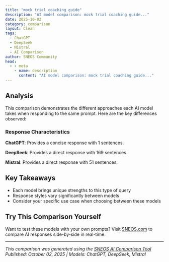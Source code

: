```yaml
---
title: "mock trial coaching guide"
description: "AI model comparison: mock trial coaching guide..."
date: 2025-10-02
category: comparison
layout: Clean
tags:
  - ChatGPT
  - DeepSeek
  - Mistral
  - AI Comparison
author: SNEOS Community
head:
  - - meta
    - name: description
      content: "AI model comparison: mock trial coaching guide..."
---
```


<ChatComparison
  title="mock trial coaching guide"
  prompt="mock trial coaching guide"
  :responses='{
    "ChatGPT": "Sure! Here&#x27;s a comprehensive guide for coaching a mock trial team, tailored for coaches who wish to mentor students effectively and prepare them for competition.\n\n### Mock Trial Coaching Guide\n\n#### 1. **Understand the Basics of Mock Trial**\n\n- **Purpose:** Mock trial simulates real courtroom procedures, allowing students to understand legal processes, develop critical thinking, public speaking, and teamwork skills.\n- **Structure:** Familiarize yourself with the basic structure of a mock trial, including opening statements, witness examinations (direct and cross), closing arguments, and the roles of witnesses, attorneys, and the judge.\n\n#### 2. **Know the Rules and Format**\n\n- **Rules of the Competition:** Ensure you have a solid understanding of the specific rules governing the competition your team will participate in, including time limits, scoring criteria, and courtroom decorum.\n- **Case Materials:** Review case materials thoroughly, including charges, evidence, witness affidavits, and any relevant laws or statutes.\n\n#### 3. **Team Organization**\n\n- **Roles:** Assign roles to each team member, including lead attorney, co-counsel, witnesses, and alternates. Rotate roles during practice to develop versatility.\n- **Team Meetings:** Schedule regular practices and meetings to discuss strategies, practice presentations, and provide feedback.\n\n#### 4. **Coaching Techniques**\n\n- **Clear Communication:** Foster an open environment. Encourage team members to ask questions and express concerns.\n- **Constructive Feedback:** Provide specific, actionable feedback after practices and performances, focusing on strengths as well as areas for improvement.\n- **Encourage Teamwork:** Promote collaboration among team members. Emphasize the importance of trust and support within the team.\n\n#### 5. **Preparation Strategies**\n\n- **Research:** Guide students in understanding legal principles, case backgrounds, and the importance of various evidence types. Encourage independent research on legal precedents and trial techniques.\n- **Practice Sessions:** Conduct thorough practice sessions that simulate the actual trial experience, including courtroom setup and decorum.\n- **Mock Trials:** Host mock trials among team members or with other teams to practice and refine skills.\n\n#### 6. **Witness Preparation**\n\n- **Witness Roles:** Ensure witnesses know their affidavits and can answer questions effectively and convincingly, maintaining credibility.\n- **Character Development:** Help witnesses understand their characters, motivations, and background to portray them convincingly.\n\n#### 7. **Argument and Strategy Development**\n\n- **Opening Statements:** Coach students on crafting clear, persuasive opening statements that outline the case theory.\n- **Examination Techniques:** Teach examination techniques for both direct and cross-examination. Focus on developing questions that elicit relevant information and challenge the opposing side’s case.\n- **Closing Arguments:** Train students to create impactful closing arguments that summarize case points and reinforce their theory of the case.\n\n#### 8. **Public Speaking and Presentation Skills**\n\n- **Delivery:** Emphasize the importance of clear articulation, eye contact, and confident body language.\n- **Practice:** Conduct exercises to enhance public speaking skills, such as impromptu speaking, and visibly practicing courtroom delivery.\n\n#### 9. **Handling Questions and Objections**\n\n- **Objections:** Teach students common objections (e.g., hearsay, relevance) and proper courtroom language for objections.\n- **Rebuttals:** Train students on how to handle objections and effectively rebut opposing arguments during the trial.\n\n#### 10. **Post-Trial Reflection**\n\n- **Debrief:** After each mock trial or competition, facilitate a debrief session to discuss what went well, what could improve, and how to apply lessons learned moving forward.\n- **Celebrate Successes:** Acknowledge hard work and successes, no matter how small, to boost team morale and motivation.\n\n#### 11. **Crisis Management**\n\n- **Handling Stress:** Prepare students for the high-pressure environment of competition. Discuss strategies for managing nerves and maintaining composure.\n- **Adaptability:** Encourage flexibility and adaptability in responding to unexpected developments during trials.\n\n#### 12. **Resources and Continuous Improvement**\n\n- **Legal Resources:** Share books, websites, articles, and other materials related to trial law, public speaking, and competitive mock trial strategies.\n- **Networking:** Encourage participation in workshops, seminars, or coaching clinics for ongoing development.\n\n### Conclusion\n\nCoaching a mock trial team is a rewarding experience that not only teaches students about the legal system but also develops their confidence, critical thinking, and public speaking abilities. By fostering a supportive environment and providing clear guidance, you can help your team succeed both in competitions and in their future endeavors. Good luck with your mock trial season!",
    "DeepSeek": "Of course. Here is a comprehensive Mock Trial Coaching Guide, designed to take a team from foundational principles to advanced competitive strategies.\n\nThis guide is structured in a logical progression, from overall philosophy to specific role responsibilities.\n\n---\n\n### **The Mock Trial Coaching Guide: Building Champions**\n\n#### **Part 1: The Coaching Philosophy \u0026 Season Structure**\n\n**A. The Coach\u0027s Mindset:**\n*   **You are a Facilitator, not a Lecturer.** Your goal is to draw out the best in your students. Ask guiding questions instead of giving direct answers.\n*   **Focus on Process over Product.** The skills they learn (critical thinking, public speaking, resilience) are more important than the trophy.\n*   **Create a Safe-to-Fail Environment.** Students must feel comfortable making mistakes in practice to excel at competition.\n*   **Develop Student Leaders.** Empower your captains and veterans to lead warm-ups, run drills, and provide peer feedback.\n\n**B. Season Timeline:**\n1.  **Pre-Season (1-2 months before case release):** Focus on core skills. Teach the rules of evidence, how to object, how to write a direct and cross, and basic public speaking.\n2.  **Case Release \u0026 Team Formation (Week 1):** Dissect the case materials. Assign roles (attorneys/witnesses) based on student skills and interests. Begin case theory development.\n3.  **The Building Phase (Weeks 2-4):** Students write their first drafts of openings, directs, crosses, and closings. Hold regular practices for script review and basic performance.\n4.  **The Refinement Phase (Weeks 5-7):** Move from scripts to outlines. Introduce objections and argumentation. Conduct full scrimmages and invite outside observers (real lawyers, judges) for feedback.\n5.  **Competition Phase (Week 8\u002B):** Polish, memorize, and practice under pressure. Focus on mental preparation and adaptability.\n\n---\n\n#### **Part 2: The Foundation - Case Theory \u0026 Theme**\n\nBefore a single word is written, the team must agree on the core of the case.\n\n*   **Case Theory:** The logical, factual story of what happened. It must be consistent, plausible, and based on the admitted facts. For the prosecution/plaintiff: \u0022Why our side must win.\u0022 For the defense: \u0022Why the other side has not met its burden.\u0022\n*   **Theme:** The emotional, moral, or simple hook of your case. It\u0027s the 1-2 sentence soundbite that makes the case relatable and memorable.\n    *   *Example (Prosecution):* \u0022This is a case about a promise broken and a trust betrayed.\u0022\n    *   *Example (Defense):* \u0022This is a rush to judgment, where the police ignored the facts to pin a crime on an easy target.\u0022\n\n**Drill:** Have the entire team brainstorm the theory and theme for both sides of the case. Everyone must be able to articulate it.\n\n---\n\n#### **Part 3: Role-Specific Coaching**\n\n**A. Direct Examining Attorney:**\n*   **Goal:** Elicit a clear, persuasive story from your witness.\n*   **Coaching Points:**\n    *   **Use Open-Ended Questions:** Start with Who, What, Where, When, Why, How. (\u0022What did you see next?\u0022)\n    *   **Practice Phrasing:** Questions should be short, clear, and lead the witness through the story chronologically.\n    *   **No Leading Questions!** (On direct examination)\n    *   **Incorporating Exhibits:** Practice the formal process: \u0022I now ask the clerk to mark this as Prosecution Exhibit 1.\u0022 ... \u0022Your Honor, we move Exhibit 1 into evidence.\u0022 ... \u0022May I approach the witness?\u0022\n*   **Common Mistake:** Asking compound questions or narrating the story for the witness.\n\n**B. Cross-Examining Attorney:**\n*   **Goal:** To undermine the opposing witness\u0027s credibility and elicit facts that support your theory of the case.\n*   **Coaching Points:**\n    *   **Leading Questions Only!** You must control the witness. The answer should be \u0022Yes\u0022 or \u0022No.\u0022\n    *   **The \u0022Three C\u0027s\u0022:** Be **Clear**, **Concise**, and in **Control**.\n    *   **One New Fact Per Question:** \u0022You were at the park on Tuesday?\u0022 (Yes) \u0022You were wearing a red jacket?\u0022 (Yes).\n    *   **Know When to Stop:** The classic mistake is one question too many. Get your points and sit down.\n*   **Drill:** \u0022The Pinpoint Cross.\u0022 Give an attorney 3 specific facts they must get from a witness in under 2 minutes.\n\n**C. Witnesses:**\n*   **Goal:** To embody a character and deliver testimony credibly and consistently.\n*   **Coaching Points:**\n    *   **Know the Affidavit:** They must know their statement inside and out. They can\u0027t testify to anything not in the official record.\n    *   **Develop a Character:** Give the witness a motivation, a personality. How do they speak? How do they carry themselves?\n    *   **Direct Examination:** Be a \u0022friendly\u0022 witness for your attorney. Elaborate, tell the story.\n    *   **Cross Examination:** Be a \u0022hostile\u0022 witness for the other side. Only answer the exact question asked. Do not volunteer information. It\u0027s okay to say \u0022I don\u0027t know\u0022 or \u0022I don\u0027t remember.\u0022\n*   **Drill:** \u0022The Grilling.\u0022 Have an attorney rapid-fire questions at a witness to practice staying calm and on-script under pressure.\n\n**D. Opening Statement \u0026 Closing Argument Attorneys:**\n*   **Goal:** To frame the case (opening) and persuade the judge/jury why you win (closing).\n*   **Coaching Points:**\n    *   **Storytelling:** This is not a dry recitation of facts. Weave the evidence into a compelling narrative.\n    *   **Signposting:** \u0022We will prove three things...\u0022 and then prove those three things.\n    *   **No Argument in Opening:** An opening is a preview of the evidence. A closing is where you argue the inferences from that evidence.\n    *   **Use the Theme:** Start and end with your powerful theme.\n*   **Drill:** \u0022The Elevator Pitch.\u0022 Can the student deliver the core of their opening or closing in 60 seconds?\n\n---\n\n#### **Part 4: Mastering Objections \u0026 Procedure**\n\n**A. The Core Objections:**\nFocus on a handful of the most common objections first.\n1.  **Relevance:** Is the evidence related to the case?\n2.  **Hearsay:** An out-of-court statement offered for the truth of the matter.\n3.  **Leading Question:** (On direct examination)\n4.  **Lack of Foundation:** Has the witness been properly qualified to answer?\n5.  **Speculation/Narrative:** The witness is guessing or telling a long, uncontrolled story.\n6.  **Non-Responsive Answer:** (Witness doesn\u0027t answer the question asked).\n\n**B. The Objection Drill:**\n1.  **Stand Up:** \u0022Objection, Your Honor.\u0022\n2.  **State the Grounds:** \u0022...on the basis of hearsay.\u0022\n3.  **Wait for the Judge:** The judge will ask, \u0022Counselor, what is your response?\u0022\n4.  **Argument (if needed):** Briefly argue why the objection should be sustained or overruled.\n5.  **The Ruling:** \u0022Sustained\u0022 or \u0022Overruled.\u0022 Accept the ruling gracefully and move on.\n\n**C. Courtroom Procedure \u0026 Etiquette:**\n*   How and when to approach the bench.\n*   How to enter an exhibit into evidence.\n*   Proper titles (\u0022Your Honor,\u0022 \u0022Opposing Counsel\u0022).\n*   Professional demeanor at all times.\n\n---\n\n#### **Part 5: Practice \u0026 Feedback**\n\n**A. Effective Practice Structure (2-hour session):**\n1.  **Warm-Up (10 min):** Vocal exercises, posture checks, relaxation techniques.\n2.  **Skill Drill (20 min):** e.g., Objection drills, exhibit practice, or character work.\n3.  **Run-Through (60 min):** A full round, or focused sections (e.g., just directs and crosses).\n4.  **Feedback \u0026 Notes (30 min):** The most critical part.\n\n**B. The Art of Giving Feedback:**\nUse the \u0022Feedback Sandwich\u0022:\n1.  **Praise:** Start with what they did well. (\u0022Your tone on cross was perfectly controlled.\u0022)\n2.  **Constructive Criticism:** Identify 1-2 specific areas for improvement. (\u0022On your next direct, try to use more open-ended questions to let the witness tell the story.\u0022)\n3.  **Encouragement:** End on a positive, forward-looking note. (\u0022Keep up that great energy, and with that one adjustment, it will be even more powerful.\u0022)\n\n**C. Scrimmages:**\nRun full practice trials as often as possible. Record them. Have students watch themselves. Invite guest attorneys and judges to provide a fresh perspective and simulate the pressure of a real competition.\n\n---\n\n#### **Part 6: Tournament Preparation**\n\n*   **The Pre-Trial Meeting:** Discuss logistics, opponents, and mental readiness.\n*   **The \u0022Scouting\u0022 Mindset:** Teach students to be adaptable. The first round is often a surprise. How will they adjust their strategy?\n*   **Post-Trial Debriefs:** Win or lose, always debrief. What worked? What didn\u0027t? What did we learn from the other team?\n*   **Sportsmanship:** Emphasize that they are representatives of their school. Respect the judges, clerks",
    "Mistral": "Creating a mock trial coaching guide involves several key components to ensure that participants are well-prepared and understand the legal process. Here\u2019s a comprehensive guide to help you coach a mock trial team effectively:\n\n### 1. **Understanding the Case**\n   - **Read the Case Materials:** Ensure all team members thoroughly read and understand the case materials, including the complaint, witness statements, exhibits, and any relevant legal documents.\n   - **Identify Key Issues:** Highlight the main legal issues and points of contention in the case.\n   - **Develop a Theory of the Case:** Create a coherent narrative that explains why your side should win.\n\n### 2. **Team Roles and Responsibilities**\n   - **Attorneys:** Assign roles such as opening and closing statements, direct and cross-examinations, and objections.\n   - **Witnesses:** Assign roles for each witness and ensure they understand their character and testimony.\n   - **Support Roles:** Assign roles for timekeeping, note-taking, and managing exhibits.\n\n### 3. **Preparing Opening and Closing Statements**\n   - **Opening Statement:**\n     - **Purpose:** Introduce the case, outline the key issues, and present the theory of the case.\n     - **Structure:** Begin with a strong introduction, outline the facts, and conclude with a clear statement of what you will prove.\n   - **Closing Statement:**\n     - **Purpose:** Summarize the evidence presented, address any weaknesses in your case, and reinforce your theory.\n     - **Structure:** Recap the key points, address the opposing side\u2019s arguments, and conclude with a strong call to action.\n\n### 4. **Direct and Cross-Examinations**\n   - **Direct Examination:**\n     - **Purpose:** Elicit testimony from your witnesses to support your case.\n     - **Techniques:** Use open-ended questions, avoid leading questions, and ensure the testimony is clear and concise.\n   - **Cross-Examination:**\n     - **Purpose:** Challenge the opposing side\u2019s witnesses and expose weaknesses in their testimony.\n     - **Techniques:** Use leading questions, focus on inconsistencies, and avoid asking questions you don\u2019t know the answer to.\n\n### 5. **Handling Objections**\n   - **Common Objections:**\n     - **Hearsay:** Statements made out of court offered to prove the truth of their contents.\n     - **Leading Questions:** Questions that suggest the answer.\n     - **Relevance:** Information that is not relevant to the case.\n   - **Making and Responding to Objections:**\n     - **Making Objections:** Be clear and concise, state the legal basis for the objection.\n     - **Responding to Objections:** Be prepared to argue why the evidence is admissible.\n\n### 6. **Witness Preparation**\n   - **Character Development:** Ensure witnesses understand their character\u2019s background, motivations, and demeanor.\n   - **Testimony Practice:** Conduct multiple practice sessions to refine testimony and ensure consistency.\n   - **Handling Cross-Examination:** Prepare witnesses for potential cross-examination questions and how to respond effectively.\n\n### 7. **Evidence Management**\n   - **Organizing Exhibits:** Ensure all exhibits are clearly labeled and organized.\n   - **Presenting Evidence:** Practice presenting exhibits during direct and cross-examinations.\n   - **Admissibility:** Understand the rules of evidence and be prepared to argue for the admissibility of your exhibits.\n\n### 8. **Practice and Feedback**\n   - **Mock Trials:** Conduct multiple mock trials to practice all aspects of the case.\n   - **Feedback Sessions:** Provide constructive feedback after each practice session to improve performance.\n   - **Video Review:** Record practice sessions and review them to identify areas for improvement.\n\n### 9. **Legal Research and Strategy**\n   - **Legal Research:** Conduct thorough legal research to understand the applicable laws and precedents.\n   - **Strategy Development:** Develop a comprehensive strategy for presenting your case, including the order of witnesses and the use of exhibits.\n\n### 10. **Ethics and Professionalism**\n   - **Ethical Conduct:** Ensure all team members understand and adhere to ethical guidelines.\n   - **Professionalism:** Emphasize the importance of professional behavior, including dress code, courtroom etiquette, and respectful communication.\n\n### 11. **Final Preparations**\n   - **Review and Refine:** Conduct a final review of all case materials, witness statements, and exhibits.\n   - **Mental Preparation:** Ensure team members are mentally prepared and confident in their roles.\n   - **Logistics:** Plan for logistics such as transportation, courtroom setup, and any necessary equipment.\n\n### 12. **Post-Trial Review**\n   - **Debriefing:** Conduct a debriefing session after the trial to discuss what went well and areas for improvement.\n   - **Future Planning:** Use the experience to plan for future competitions and improve overall performance.\n\nBy following this guide, you can effectively coach a mock trial team to success, ensuring they are well-prepared, confident, and knowledgeable about the legal process."
  }'
  published-date="02:59"
/>

## Analysis

This comparison demonstrates the different approaches each AI model takes when responding to the same prompt. Here are the key differences observed:

### Response Characteristics

**ChatGPT**: Provides a concise response with 1 sentences. 

**DeepSeek**: Provides a direct response with 169 sentences. 

**Mistral**: Provides a direct response with 51 sentences. 

## Key Takeaways

- Each model brings unique strengths to this type of query
- Response styles vary significantly between models
- Consider your specific use case when choosing between these models

## Try This Comparison Yourself

Want to test these models with your own prompts? Visit [SNEOS.com](https://sneos.com) to compare AI responses side-by-side in real-time.

---

*This comparison was generated using the [SNEOS AI Comparison Tool](https://sneos.com)*
*Published: October 02, 2025 | Models: ChatGPT, DeepSeek, Mistral*
